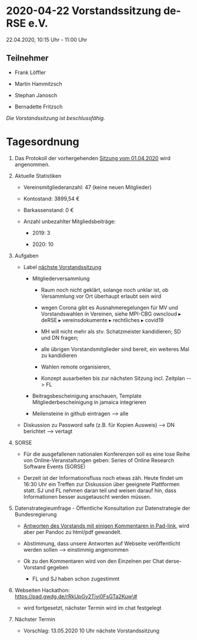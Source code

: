 2020-04-22 Vorstandssitzung de-RSE e.V.
=======================================

22.04.2020, 10:15 Uhr - 11:00 Uhr

Teilnehmer
----------

-   Frank Löffler

-   Martin Hammitzsch

-   Stephan Janosch

-   Bernadette Fritzsch

*Die Vorstandssitzung ist beschlussfähig.*

Tagesordnung
============

1.  Das Protokoll der vorhergehenden [Sitzung vom
    01.04.2020](https://github.com/DE-RSE/protokolle/blob/master/Vorstandssitzungen/Protokoll-Vorstand-deRSE-2020-04-01.md)
    wird angenommen.

2.  Aktuelle Statistiken

    -   Vereinsmitgliederanzahl: 47 (keine neuen Mitglieder)

    -   Kontostand: 3899,54 €

    -   Barkassenstand: 0 €

    -   Anzahl unbezahlter Mitgliedsbeiträge:

        -   2019: 3

        -   2020: 10

3.  Aufgaben

    -   Label [nächste
        Vorstandssitzung](https://github.com/DE-RSE/vorstand/labels/n%C3%A4chste%20Vorstandssitzung)

        -   Mitgliederversammlung

            -   Raum noch nicht geklärt, solange noch unklar ist, ob Versammlung
                vor Ort überhaupt erlaubt sein wird

            -   wegen Corona gibt es Ausnahmeregelungen für MV und
                Vorstandswahlen in Vereinen, siehe  MPI-CBG owncloud ▸ deRSE⁩ ▸
                ⁨vereinsdokumente⁩ ▸ ⁨rechtliches⁩ ▸ ⁨covid19⁩

            -   MH will nicht mehr als stv. Schatzmeister kandidieren; SD und DN
                fragen;

            -   alle übrigen Vorstandsmitglieder sind bereit, ein weiteres Mal
                zu kandidieren

            -   Wahlen remote organisieren,

            -   Konzept ausarbeiten bis zur nächsten Sitzung incl. Zeitplan --\>
                FL

        -   Beitragsbescheinigung anschauen, Template Mitgliederbescheinigung in
            jamaica integrieren

        -   Meilensteine in github eintragen --\> alle

    -   Diskussion zu Password safe (z.B. für Kopien Ausweis) --\> DN berichtet
        --\> vertagt

4.  SORSE

    -   Für die ausgefallenen nationalen Konferenzen soll es eine lose Reihe von
        Online-Veranstaltungen geben: Series of Online Research Software Events
        (SORSE)

    -   Derzeit ist der Informationsfluss noch etwas zäh. Heute findet um 16:30
        Uhr ein Treffen zur Diskussion über geeignete Plattformen statt. SJ und
        FL nehmen daran teil und weisen darauf hin, dass Informationen besser
        ausgetauscht werden müssen.

5.  Datenstrategieumfrage - Öffentliche Konsultation zur Datenstrategie der
    Bundesregierung

    -   [Antworten des Vorstands mit einigen Kommentaren in
        Pad-link](https://pad.gwdg.de/beUZhfnsSN6LXQn7sfPZ4w?view), wird aber
        per Pandoc zu html/pdf gewandelt.

    -   Abstimmung, dass unsere Antworten auf Webseite veröffentlicht werden
        sollen --\> einstimmig angenommen

    -   Ok zu den Kommentaren wird von den Einzelnen per Chat derse-Vorstand
        gegeben

        -   FL und SJ haben schon zugestimmt

6.  Webseiten Hackathon: https://pad.gwdg.de/rRkUpGy2Tjyj0FsGTa2Kuw\#

    -   wird fortgesetzt, nächster Termin wird im chat festgelegt

7.  Nächster Termin

    -   Vorschlag: 13.05.2020 10 Uhr nächste Vorstandssitzung
